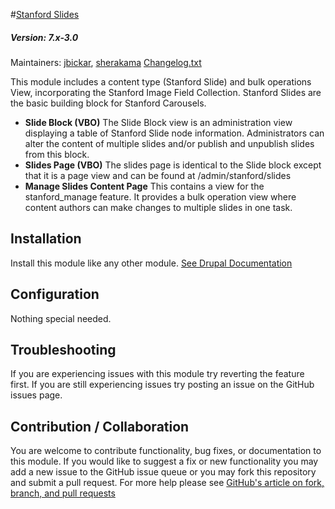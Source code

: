 #[Stanford Slides](https://github.com/SU-SWS/stanford_slides)
##### Version: 7.x-3.0

Maintainers: [jbickar](https://github.com/jbickar), [sherakama](https://github.com/sherakama)
[Changelog.txt](CHANGELOG.txt)

This module includes a content type (Stanford Slide) and bulk operations View, incorporating the Stanford Image Field Collection. Stanford Slides are the basic building block for Stanford Carousels.

* **Slide Block (VBO)**
The Slide Block view is an administration view displaying a table of Stanford Slide node information. Administrators can alter the content of multiple slides and/or publish and unpublish slides from this block.
* **Slides Page (VBO)**
The slides page is identical to the Slide block except that it is a page view and can be found at /admin/stanford/slides
* **Manage Slides Content Page**
This contains a view for the stanford_manage feature. It provides a bulk operation view where content authors can make changes to multiple slides in one task.



Installation
---

Install this module like any other module. [See Drupal Documentation](https://drupal.org/documentation/install/modules-themes/modules-7)

Configuration
---

Nothing special needed.

Troubleshooting
---

If you are experiencing issues with this module try reverting the feature first. If you are still experiencing issues try posting an issue on the GitHub issues page.

Contribution / Collaboration
---

You are welcome to contribute functionality, bug fixes, or documentation to this module. If you would like to suggest a fix or new functionality you may add a new issue to the GitHub issue queue or you may fork this repository and submit a pull request. For more help please see [GitHub's article on fork, branch, and pull requests](https://help.github.com/articles/using-pull-requests)
